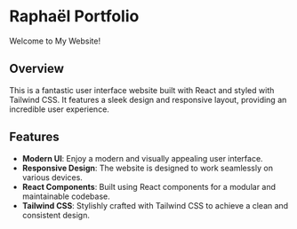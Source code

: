 # Raphaël Portfolio

Welcome to My Website!

## Overview

This is a fantastic user interface website built with React and styled with Tailwind CSS. It features a sleek design and responsive layout, providing an incredible user experience.

## Features

- **Modern UI**: Enjoy a modern and visually appealing user interface.
- **Responsive Design**: The website is designed to work seamlessly on various devices.
- **React Components**: Built using React components for a modular and maintainable codebase.
- **Tailwind CSS**: Stylishly crafted with Tailwind CSS to achieve a clean and consistent design.

